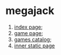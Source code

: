# megajack

1. [index page](https://thebelko.github.io/megajack/builds/build/index.html);
2. [game page](https://thebelko.github.io/megajack/builds/build/game-page.html);
3. [games catalog](https://thebelko.github.io/megajack/builds/build/games-catalog.html);
4. [inner static page](https://thebelko.github.io/megajack/builds/build/inner-static.html)
